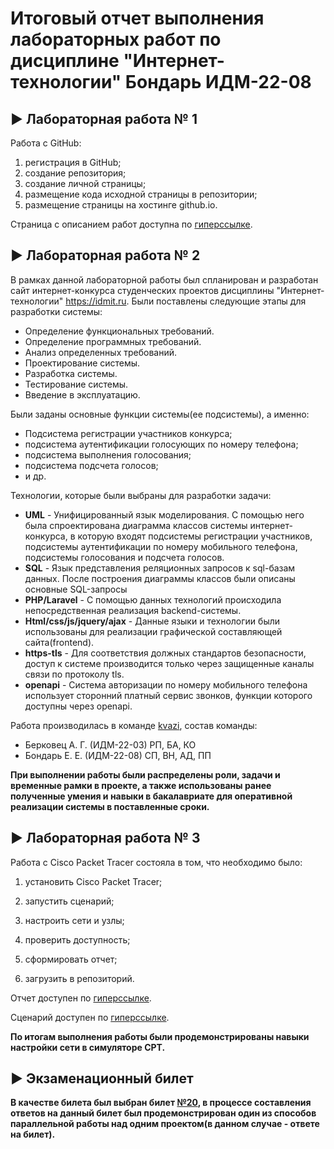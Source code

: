 # Итоговый отчет выполнения лабораторных работ по дисциплине "Интернет-технологии" Бондарь ИДМ-22-08

## ▶️ Лабораторная работа № 1

Работа с GitHub: 

1. регистрация в GitHub;
2. создание репозитория;
3. создание личной страницы;
4. размещение кода исходной страницы в репозитории;
5. размещение страницы на хостинге github.io.

Страница с описанием работ доступна по [гиперссылке](https://numerolog.github.io/).



## ▶️ Лабораторная работа № 2

В рамках данной лабораторной работы был спланирован и разработан сайт интернет-конкурса студенческих проектов дисциплины "Интернет-технологии" https://idmit.ru.
Были поставлены следующие этапы для разработки системы:
- Определение функциональных требований.
- Определение программных требований.
- Анализ определенных требований.
- Проектирование системы.
- Разработка системы.
- Тестирование системы.
- Введение в эксплуатацию.

Были заданы основные функции системы(ее подсистемы), а именно:
- Подсистема регистрации участников конкурса;
- подсистема аутентификации голосующих по номеру телефона;
- подсистема выполнения голосования;
- подсистема подсчета голосов;
- и др.

Технологии, которые были выбраны для разработки задачи:
- **UML** - Унифицированный язык моделирования. С помощью него была спроектирована диаграмма классов системы интернет-конкурса, в которую входят подсистемы регистрации участников, подсистемы аутентификации по номеру мобильного телефона, подсистемы голосования и подсчета голосов.
- **SQL** - Язык представления реляционных запросов к sql-базам данных. После построения диаграммы классов были описаны основные SQL-запросы
- **PHP/Laravel** - С помощью данных технологий происходила непосредственная реализация backend-системы.
- **Html/css/js/jquery/ajax** - Данные языки и технологии были использованы для реализации графической составляющей сайта(frontend).
- **https-tls** - Для соответствия должных стандартов безопасности, доступ к системе производится только через защищенные каналы связи по протоколу tls.
- **openapi** - Система авторизации по номеру мобильного телефона использует сторонний платный сервис звонков, функции которого доступны через openapi.

Работа производилась в команде [kvazi](https://github.com/kvazi-team), состав команды:
- Берковец А. Г. (ИДМ-22-03) РП, БА, КО
- Бондарь Е. Е. (ИДМ-22-08) СП, ВН, АД, ПП

**При выполнении работы были распределены роли, задачи и временные рамки в проекте, а также использованы ранее полученные умения и навыки в бакалавриате для оперативной реализации системы в поставленные сроки.** 



## ▶️ Лабораторная работа № 3

Работа с Cisco Packet Tracer состояла в том, что необходимо было:

1. установить Cisco Packet Tracer;

2. запустить сценарий;

3. настроить сети и узлы;

4. проверить доступность;

5. сформировать отчет;

6. загрузить в репозиторий.

Отчет доступен по [гиперссылке](https://github.com/numerolog/itlab/raw/main/lr3/%D0%98%D0%94%D0%9C-22-02%20%D0%91%D0%BE%D0%BD%D0%B4%D0%B0%D1%80%D1%8C%20%D0%9B%D0%A03%20%D0%9E%D1%82%D1%87%D0%B5%D1%82.pdf).

Сценарий доступен по [гиперссылке](https://github.com/numerolog/itlab/raw/main/lr3/%D0%98%D0%94%D0%9C-22-02%20%D0%91%D0%BE%D0%BD%D0%B4%D0%B0%D1%80%D1%8C%20%D0%9B%D0%A03%20%D0%A1%D1%86%D0%B5%D0%BD%D0%B0%D1%80%D0%B8%D0%B9%20%D0%B4%D0%BB%D1%8F%20Cisco%20Packet%20Tracer.pka).


**По итогам выполнения работы были продемонстрированы навыки настройки сети в симуляторе CPT.** 

## ▶️ Экзаменационный билет


**В качестве билета был выбран билет [№20](https://github.com/stankin/inet-2022/wiki/exam20), в процессе составления ответов на данный билет был продемонстрирован один из способов параллельной работы над одним проектом(в данном случае - ответе на билет).**
